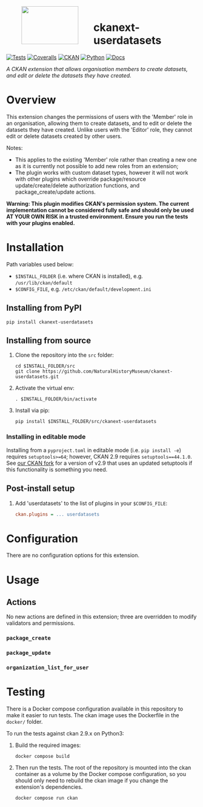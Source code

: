 <!--header-start-->
<img src="https://data.nhm.ac.uk/images/nhm_logo.svg" align="left" width="150px" height="100px" hspace="40"/>

# ckanext-userdatasets

[![Tests](https://img.shields.io/github/actions/workflow/status/NaturalHistoryMuseum/ckanext-userdatasets/tests.yml?style=flat-square)](https://github.com/NaturalHistoryMuseum/ckanext-userdatasets/actions/workflows/tests.yml)
[![Coveralls](https://img.shields.io/coveralls/github/NaturalHistoryMuseum/ckanext-userdatasets/main?style=flat-square)](https://coveralls.io/github/NaturalHistoryMuseum/ckanext-userdatasets)
[![CKAN](https://img.shields.io/badge/ckan-2.9.7-orange.svg?style=flat-square)](https://github.com/ckan/ckan)
[![Python](https://img.shields.io/badge/python-3.6%20%7C%203.7%20%7C%203.8-blue.svg?style=flat-square)](https://www.python.org/)
[![Docs](https://img.shields.io/readthedocs/ckanext-userdatasets?style=flat-square)](https://ckanext-userdatasets.readthedocs.io)

_A CKAN extension that allows organisation members to create datasets, and edit or delete the datasets they have created._

<!--header-end-->

# Overview

<!--overview-start-->
This extension changes the permissions of users with the 'Member' role in an organisation, allowing them to create
datasets, and to edit or delete the datasets they have created. Unlike users with the 'Editor' role, they cannot
edit or delete datasets created by other users.

Notes:
- This applies to the existing 'Member' role rather than creating a new one as it is currently not possible to add
  new roles from an extension;
- The plugin works with custom dataset types, however it will not work with other plugins which override
  package/resource update/create/delete authorization functions, and package_create/update actions.

**Warning: This plugin modifies CKAN's permission system. The current implementation cannot be considered fully
 safe and should only be used AT YOUR OWN RISK in a trusted environment. Ensure you run the tests with your plugins
 enabled.**

<!--overview-end-->

# Installation

<!--installation-start-->
Path variables used below:
- `$INSTALL_FOLDER` (i.e. where CKAN is installed), e.g. `/usr/lib/ckan/default`
- `$CONFIG_FILE`, e.g. `/etc/ckan/default/development.ini`

## Installing from PyPI

```shell
pip install ckanext-userdatasets
```

## Installing from source

1. Clone the repository into the `src` folder:
   ```shell
   cd $INSTALL_FOLDER/src
   git clone https://github.com/NaturalHistoryMuseum/ckanext-userdatasets.git
   ```

2. Activate the virtual env:
   ```shell
   . $INSTALL_FOLDER/bin/activate
   ```

3. Install via pip:
   ```shell
   pip install $INSTALL_FOLDER/src/ckanext-userdatasets
   ```

### Installing in editable mode

Installing from a `pyproject.toml` in editable mode (i.e. `pip install -e`) requires `setuptools>=64`; however, CKAN 2.9 requires `setuptools==44.1.0`. See [our CKAN fork](https://github.com/NaturalHistoryMuseum/ckan) for a version of v2.9 that uses an updated setuptools if this functionality is something you need.

## Post-install setup

1. Add 'userdatasets' to the list of plugins in your `$CONFIG_FILE`:
   ```ini
   ckan.plugins = ... userdatasets
   ```

<!--installation-end-->

# Configuration

<!--configuration-start-->
There are no configuration options for this extension.

<!--configuration-end-->

# Usage

<!--usage-start-->
## Actions

No new actions are defined in this extension; three are overridden to modify validators and permissions.

### `package_create`

### `package_update`

### `organization_list_for_user`

<!--usage-end-->

# Testing

<!--testing-start-->
There is a Docker compose configuration available in this repository to make it easier to run tests. The ckan image uses the Dockerfile in the `docker/` folder.

To run the tests against ckan 2.9.x on Python3:

1. Build the required images:
   ```shell
   docker compose build
   ```

2. Then run the tests.
   The root of the repository is mounted into the ckan container as a volume by the Docker compose
   configuration, so you should only need to rebuild the ckan image if you change the extension's
   dependencies.
   ```shell
   docker compose run ckan
   ```

<!--testing-end-->
